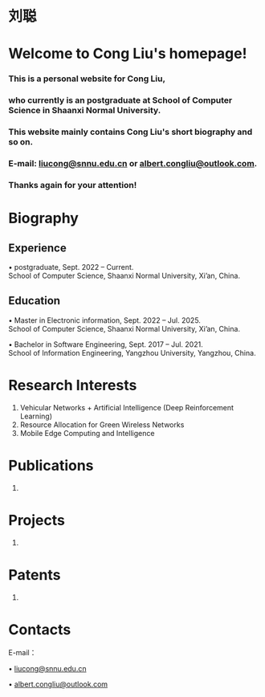 

# 刘聪

# Welcome to Cong Liu's homepage!

### This is a personal website for Cong Liu, 
### who currently is an postgraduate at School of Computer Science in Shaanxi Normal University.

### This website mainly contains Cong Liu's short biography and so on. 

### E-mail: liucong@snnu.edu.cn or albert.congliu@outlook.com.

### Thanks again for your attention!

# Biography

## Experience

• postgraduate, Sept. 2022 – Current.  
School of Computer Science, Shaanxi Normal University, Xi’an, China.

## Education

• Master in Electronic information, Sept. 2022 – Jul. 2025.  
School of Computer Science, Shaanxi Normal University, Xi’an, China.

• Bachelor in Software Engineering, Sept. 2017 – Jul. 2021.  
School of Information Engineering, Yangzhou University, Yangzhou, China.

# Research Interests 

1. Vehicular Networks + Artificial Intelligence (Deep Reinforcement Learning)
2. Resource Allocation for Green Wireless Networks
3. Mobile Edge Computing and Intelligence


# Publications

1. 

# Projects

1. 

# Patents

1. 


# Contacts

E-mail：

• liucong@snnu.edu.cn

• albert.congliu@outlook.com





